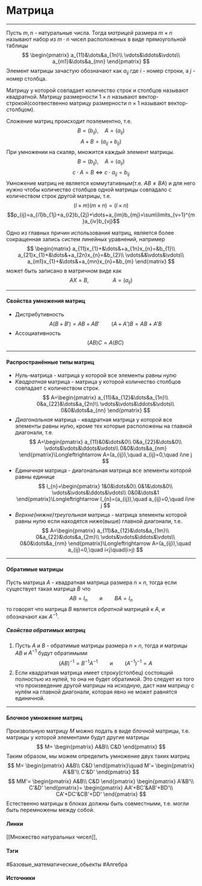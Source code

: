 # Матрица
***
Пусть $m,n$ - натуральные числа. Тогда *матрицей* размера $m\times n$ называют набор из $m\cdot n$ чисел расположеных в виде прямоугольной таблицы
$$
\begin{pmatrix}
a_{11}&\dots&a_{1n}\\
\vdots&\ddots&\vdots\\
a_{m1}&\dots&a_{mn}
\end{pmatrix}
$$
Элемент матрицы зачастую обозначают как $a_{ij}$ где $i$ - номер строки, а $j$ - номер столбца.

Матрицу у которой совпадает количество строк и столбцов называют квадратной.
Матрицу размерности $1\times n$ называют вектор-строкой(соотвественно матрицу размерности $n\times1$ называют вектор-столбцом).

Сложение матриц происходит поэлементно, т.е.
$$B=(b_{ij}),\quad A=(a_{ij})$$
$$A+B=(a_{ij}+b_{ij})$$
При умножении на скаляр, множится каждый элемент матрицы.
$$B=(b_{ij}),\quad A=(a_{ij})$$
$$c\cdot A=B\Leftrightarrow c\cdot a_{ij}=b_{ij}$$
Умножение матриц не является коммутативным(т.е. $AB\ne BA$) и для него нужно чтобы количество столбцов одной матрицы совпадало с количеством строк другой матрицы, т.е.
$$(l\times m)(m\times n)=(l\times n)$$
$$p_{ij}=a_{i1}b_{1j}+a_{i2}b_{2j}+\dots+a_{im}b_{mj}=\sum\limits_{v=1}^{m}a_{iv}b_{vj}$$

Одно из главных причин использования матриц, является более сокращенная запись систем линейных уравнений, например
$$
\begin{matrix}
a_{11}x_{1}+&\dots&+a_{1n}x_{n}=&b_{1}\\
a_{21}x_{1}+&\dots&+a_{2n}x_{n}=&b_{2}\\
\vdots&&\vdots&\vdots\\
a_{m1}x_{1}+&\dots&+a_{mn}x_{n}=&b_{m}
\end{matrix}
$$
может быть записано в матричном виде как
$$
AX=B,\qquad\qquad A=(a_{ij})
$$
***
#### Свойства умножения матриц
- Дистрибутивность
  $$
  A(B+B')=AB+AB'\qquad(A+A')B=AB+A'B
  $$
- Ассоциативность
  $$
  (AB)C=A(BC)
  $$
***
#### Распространённые типы матриц
- *Нуль*-матрица - матрица у которой все элементы равны нулю
- *Квадратная* матрица - матрица у которой количество столбцов совпадает с количеством строк.
  $$
  A=\begin{pmatrix}
  a_{11}&a_{12}&\dots&a_{1n}\\
  0&a_{22}&\dots&a_{2n}\\
  \vdots&\vdots&\ddots&\vdots\\
  0&0&\dots&a_{nn}
  \end{pmatrix}
  $$
- *Диагональная* матрица - квадратная матрица у которой все элементы равны нулю, кроме тех которые расположены на главной диагонали, т.е.
  $$
  A=\begin{pmatrix}
  a_{11}&0&\dots&0\\
  0&a_{22}&\dots&0\\
  \vdots&\vdots&\ddots&\vdots\\
  0&0&\dots&a_{nm}
  \end{pmatrix}\Longleftrightarrow
  A=(a_{ij}),\quad a_{ij}=0,\quad i\ne j
  $$
- *Единичная* матрица - диагональная матрица все элементы которой равны единице
  $$
  I_{n}=\begin{pmatrix}
  1&0&\dots&0\\
  0&1&\dots&0\\
  \vdots&\vdots&\ddots&\vdots\\
  0&0&\dots&1
  \end{pmatrix}\Longleftrightarrow
  I_{n}=(a_{ij}),\quad a_{ij}=0,\quad i\ne j
  $$
- *Верхне(нижне)треугольная* матрица - матрица элементы которой равны нулю если находятся ниже(выше) главной диагонали, т.е.
  $$
  A=\begin{pmatrix}
  a_{11}&a_{12}&\dots&a_{1m}\\
  0&a_{22}&\dots&a_{2m}\\
  \vdots&\vdots&\ddots&\vdots\\
  0&0&\dots&a_{nm}
  \end{pmatrix}\Longleftrightarrow
  A=(a_{ij}),\quad a_{ij}=0,\quad i<j\quad(i>j)
  $$
***
#### Обратимые матрицы
Пусть матрица $A$ - квадратная матрица размера $n\times n$, тогда если существует такая матрица $B$ что 
$$
AB=I_{n}\qquad\text{и}\qquad BA=I_{n}
$$
то говорят что матрица $B$ является *обратной* матрицей к $A$, и обозначают как $A^{-1}$.
##### Свойства обратимых матриц
1. Пусть $A$ и $B$ - обратимые матрицы размера $n\times n$, тогда и матрицы $AB$ и $A^{-1}$ будут обратимыми
   $$
   (AB)^{-1}=B^{-1}A^{-1}\qquad\text{и}\qquad(A^{-1})^{-1}=A
   $$
2. Если квадратная матрица имеет строку(столбец) состоящий полностью из нулей, то она не будет обратимой.
   Это следует из того что произведение другой матрицы на исходную, даст нам матрицу с нулём на главной диагонали, которая явно не может равнятся единичной.
***
#### Блочное умножение матриц
Произвольную матрицу $M$ можно подать в виде *блочной* матрицы, т.е. матрицы у которой элементами будут другие матрицы
$$
M=
\begin{pmatrix}
A&B\\
C&D
\end{pmatrix}
$$
Таким образом, мы можем определить умножение двух таких матриц
$$
M=
\begin{pmatrix}
A&B\\
C&D
\end{pmatrix}\quad
M'=
\begin{pmatrix}
A'&B'\\
C'&D'
\end{pmatrix}
$$
$$
MM'=
\begin{pmatrix}
A&B\\
C&D
\end{pmatrix}
\begin{pmatrix}
A'&B'\\
C'&D'
\end{pmatrix}=
\begin{pmatrix}
AA'+BC'&AB'+BD'\\
CA'+DC'&CB'+DD'
\end{pmatrix}
$$
Естественно матрицы в блоках должны быть совместными, т.е. могли быть перемножены между собой.
#### Линки
 [[Множество натуральных чисел]],
#### Тэги
 #Базовые_математические_обьекты 
 #Алгебра 
#### Источники

